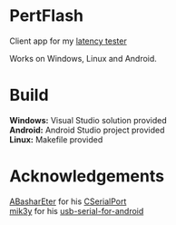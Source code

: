 # PertFlash
Client app for my [latency tester](https://github.com/SeppNel/PertLat)

Works on Windows, Linux and Android.

# Build
**Windows:** Visual Studio solution provided  
**Android:** Android Studio project provided  
**Linux:** Makefile provided

# Acknowledgements
[ABasharEter](https://github.com/ABasharEter) for his [CSerialPort](https://github.com/ABasharEter/CSerialPort)  
[mik3y](https://github.com/mik3y) for his [usb-serial-for-android](https://github.com/mik3y/usb-serial-for-android)

